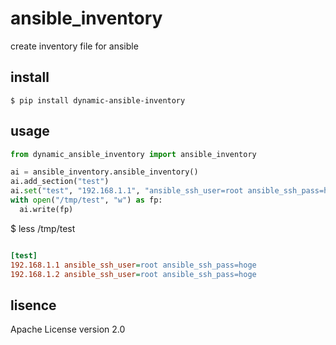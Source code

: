 # ansible_inventory
create inventory file for ansible

## install
```shell
$ pip install dynamic-ansible-inventory
```

## usage
```python
from dynamic_ansible_inventory import ansible_inventory

ai = ansible_inventory.ansible_inventory()
ai.add_section("test")
ai.set("test", "192.168.1.1", "ansible_ssh_user=root ansible_ssh_pass=hoge")
with open("/tmp/test", "w") as fp:
  ai.write(fp)
```

$ less /tmp/test
```ini

[test]
192.168.1.1 ansible_ssh_user=root ansible_ssh_pass=hoge
192.168.1.2 ansible_ssh_user=root ansible_ssh_pass=hoge
```

## lisence
Apache License version 2.0
